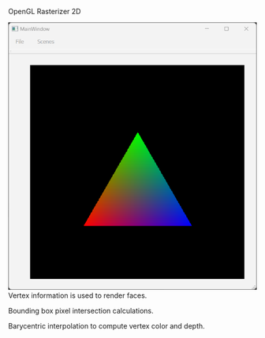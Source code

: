 OpenGL Rasterizer 2D

![image](image/01.png)
Vertex information is used to render faces.

Bounding box pixel intersection calculations.

Barycentric interpolation to compute vertex color and depth.
